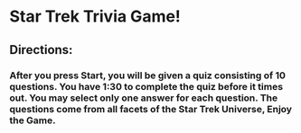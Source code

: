 # Star Trek Trivia Game!
## Directions:
### After you press Start, you will be given a quiz consisting of 10 questions. You have 1:30 to complete the quiz before it times out. You may select only one answer for each question. The questions come from all facets of the Star Trek Universe, Enjoy the Game.
